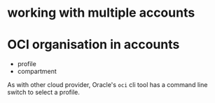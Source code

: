 # working with multiple accounts


# OCI organisation in accounts

- profile 
- compartment


As with other cloud provider, Oracle's `oci` cli tool has a command line switch to select a profile.


